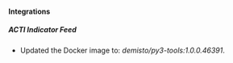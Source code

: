 #### Integrations
##### ACTI Indicator Feed
- Updated the Docker image to: *demisto/py3-tools:1.0.0.46391*.
